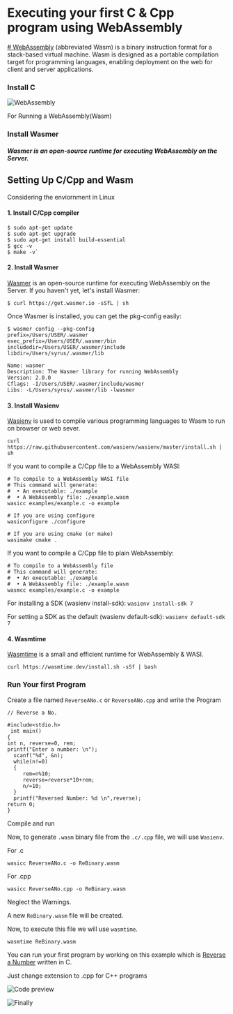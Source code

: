 # Executing your first C & Cpp program using WebAssembly

[# WebAssembly](https://webassembly.org/) (abbreviated Wasm) is a binary instruction format for a stack-based virtual machine. Wasm is designed as a portable compilation target for programming languages, enabling deployment on the web for client and server applications.



### Install C

![WebAssembly](https://www.wasm.builders/remoteimages/uploads/articles/b729rjnehgef3nb4cisi.png)


For Running a WebAssembly(Wasm)

### Install Wasmer
##### Wasmer is an open-source runtime for executing WebAssembly on the Server.

## Setting Up C/Cpp and Wasm

Considering the enviornment in Linux

#### 1. Install C/Cpp compiler
```
$ sudo apt-get update
$ sudo apt-get upgrade
$ sudo apt-get install build-essential
$ gcc -v
$ make -v`
```

#### 2. Install Wasmer
[Wasmer](https://docs.wasmer.io/integrations/c/setup) is an open-source runtime for executing WebAssembly on the Server.
If you haven't yet, let's install Wasmer:

```
$ curl https://get.wasmer.io -sSfL | sh
```

Once Wasmer is installed, you can get the pkg-config easily:

```
$ wasmer config --pkg-config
prefix=/Users/USER/.wasmer
exec_prefix=/Users/USER/.wasmer/bin
includedir=/Users/USER/.wasmer/include
libdir=/Users/syrus/.wasmer/lib

Name: wasmer
Description: The Wasmer library for running WebAssembly
Version: 2.0.0
Cflags: -I/Users/USER/.wasmer/include/wasmer
Libs: -L/Users/syrus/.wasmer/lib -lwasmer
```

#### 3. Install Wasienv
[Wasienv](https://github.com/wasienv/wasienv) is used to compile various programming languages to Wasm to run on browser or web sever.

```
curl https://raw.githubusercontent.com/wasienv/wasienv/master/install.sh | sh
```
If you want to compile a C/Cpp file to a WebAssembly WASI:

```
# To compile to a WebAssembly WASI file
# This command will generate:
#  • An executable: ./example
#  • A WebAssembly file: ./example.wasm
wasicc examples/example.c -o example

# If you are using configure
wasiconfigure ./configure

# If you are using cmake (or make)
wasimake cmake .
```
If you want to compile a C/Cpp file to plain WebAssembly:

```
# To compile to a WebAssembly file
# This command will generate:
#  • An executable: ./example
#  • A WebAssembly file: ./example.wasm
wasmcc examples/example.c -o example
```
For installing a SDK (wasienv install-sdk):
`wasienv install-sdk 7`

For setting a SDK as the default (wasienv default-sdk):
`wasienv default-sdk 7`


#### 4. Wasmtime
[Wasmtime](https://wasmtime.dev/) is a small and efficient runtime for WebAssembly & WASI.
```
curl https://wasmtime.dev/install.sh -sSf | bash

```

### Run Your first Program
Create a file named `ReverseANo.c` or `ReverseANo.cpp` and write the Program

```
// Reverse a No.

#include<stdio.h>  
 int main()    
{    
int n, reverse=0, rem;    
printf("Enter a number: \n");    
  scanf("%d", &n);    
  while(n!=0)    
  {    
     rem=n%10;    
     reverse=reverse*10+rem;    
     n/=10;    
  }    
  printf("Reversed Number: %d \n",reverse);    
return 0;  
}  
```
Compile and run

Now, to generate `.wasm` binary file from the `.c/.cpp` file, we will use `Wasienv`.

For .c
```
wasicc ReverseANo.c -o ReBinary.wasm
```
For .cpp

```
wasicc ReverseANo.cpp -o ReBinary.wasm
```

Neglect the Warnings.

A new `ReBinary.wasm` file will be created.

Now, to execute this file we will use `wasmtime`.

```
wasmtime ReBinary.wasm 
```

You can run your first program by working on this example which is [Reverse a Number](https://github.com/enarx/outreachy/tree/main/aryankaushik/FunctionsInC_Wasm/ReverseANo) written in C.

Just change extension to .cpp for C++ programs
 
![Code preview](https://www.wasm.builders/remoteimages/uploads/articles/mhm22axlus92swmedng8.png)

![Finally](https://www.wasm.builders/remoteimages/uploads/articles/9frtb4uwme9kcw9lgvlw.jpg)


